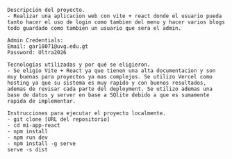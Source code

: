 
    Descripción del proyecto.
    - Realizar una aplicacion web con vite + react donde el usuario pueda tanto hacer el uso de login como tambien del menu y hacer varios blogs todo guardado como tambien un usuario que sera el admin.

    Admin Credentials:
    Email: gar18071@uvg.edu.gt
    Password: Ultra2026

    Tecnologías utilizadas y por qué se eligieron.
    - Se eligio Vite + React ya que tienen una alta documentacion y son muy buenas para proyectos ya mas complejos. Se utilizo Vercel como hosting ya que su sistema es muy rapido y con buenos resultados, ademas de revisar cada parte del deployment. Se utilizo ademas una base de datos y server en base a SQlite debido a que es sumamente rapida de implementar.

    Instrucciones para ejecutar el proyecto localmente.
    - git clone [URL del repositorio]
    - cd mi-app-react
    - npm install
    - npm run dev
    - npm install -g serve
    serve -s dist


